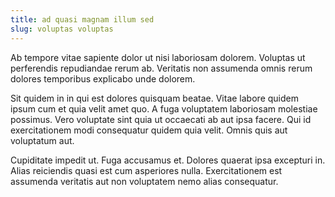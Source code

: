```yaml
---
title: ad quasi magnam illum sed
slug: voluptas voluptas
---
```


Ab tempore vitae sapiente dolor ut nisi laboriosam dolorem. Voluptas ut perferendis repudiandae rerum ab. Veritatis non assumenda omnis rerum dolores temporibus explicabo unde dolorem.

Sit quidem in in qui est dolores quisquam beatae. Vitae labore quidem ipsum cum et quia velit amet quo. A fuga voluptatem laboriosam molestiae possimus. Vero voluptate sint quia ut occaecati ab aut ipsa facere. Qui id exercitationem modi consequatur quidem quia velit. Omnis quis aut voluptatum aut.

Cupiditate impedit ut. Fuga accusamus et. Dolores quaerat ipsa excepturi in. Alias reiciendis quasi est cum asperiores nulla. Exercitationem est assumenda veritatis aut non voluptatem nemo alias consequatur.
